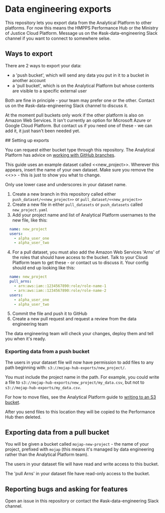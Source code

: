 # Data engineering exports

This repository lets you export data from the Analytical Platform to other platforms. For now this means the HMPPS Performance Hub or the Ministry of Justice Cloud Platform. Message us on the #ask-data-engineering Slack channel if you want to connect to somewhere selse. 

## Ways to export

There are 2 ways to export your data:

- a 'push bucket', which will send any data you put in it to a bucket in another account
- a 'pull bucket', which is on the Analytical Platform but whose contents are visible to a specific external user

Both are fine in principle - your team may prefer one or the other. Contact us on the #ask-data-engineering Slack channel to discuss it. 

At the moment pull buckets only work if the other platform is also on Amazon Web Services. It isn't currently an option for Microsoft Azure or Google Cloud Platform. But contact us if you need one of these - we can add it, it just hasn't been needed yet.


## Setting up exports

You can request either bucket type through this repository. The Analytical Platform has advice on [working with GitHub branches](https://user-guidance.services.alpha.mojanalytics.xyz/github.html#working-on-a-branch).

This guide uses an example dataset called <<new_project>>. Wherever this appears, insert the name of your own dataset. Make sure you remove the <<>> - this is just to show you what to change.

Only use lower case and underscores in your dataset name.

1. Create a new branch in this repository called either `push_dataset/<<new_project>>` or `pull_dataset/<<new_project>>` 
2. Create a new file in either `pull_datasets` or `push_datasets` called `new_project.yaml`
3. Add your project name and list of Analytical Platform usernames to the new file, like this:

``` yaml
  name: new_project
  users:
    - alpha_user_one
    - alpha_user_two
```

4. For a pull dataset, you must also add the Amazon Web Services 'Arns' of the roles that should have access to the bucket. Talk to your Cloud Platform team to get these - or contact us to discuss it. Your config should end up looking like this: 

``` yaml
  name: new_project
  pull_arns:
    - arn:aws:iam::1234567890:role/role-name-1
    - arn:aws:iam::1234567890:role/role-name-2
  users:
    - alpha_user_one
    - alpha_user_two
```

5. Commit the file and push it to GitHub
6. Create a new pull request and request a review from the data engineering team

The data engineering team will check your changes, deploy them and tell you when it's ready.


### Exporting data from a push bucket

The users in your dataset file will now have permission to add files to any path beginning with: `s3://mojap-hub-exports/new_project/`.

You must include the project name in the path. For example, you could write a file to `s3://mojap-hub-exports/new_project/my_data.csv`, but not to `s3://mojap-hub-exports/my_data.csv`.

For how to move files, see the Analytical Platform guide to [writing to an S3 bucket](https://user-guidance.services.alpha.mojanalytics.xyz/data/data-faqs/#how-do-i-read-write-data-from-an-s3-bucket).

After you send files to this location they will be copied to the Performance Hub then deleted.

## Exporting data from a pull bucket

You will be given a bucket called `mojap-new-project` - the name of your project, prefixed with `mojap` (this means it's managed by data engineering rather than the Analytical Platform team).

The users in your dataset file will have read and write access to this bucket.

The 'pull Arns' in your dataset file have read-only access to the bucket.

## Reporting bugs and asking for features

Open an issue in this repository or contact the #ask-data-engineering Slack channel.
